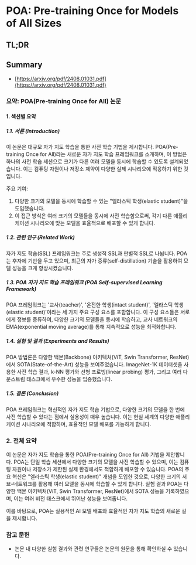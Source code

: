 # POA: Pre-training Once for Models of All Sizes
## TL;DR
## Summary
- [https://arxiv.org/pdf/2408.01031.pdf](https://arxiv.org/pdf/2408.01031.pdf)

### 요약: POA(Pre-training Once for All) 논문

#### 1. 섹션별 요약

##### 1.1. **서론 (Introduction)**
이 논문은 대규모 자가 지도 학습을 통한 사전 학습 기법을 제시합니다. POA(Pre-training Once for All)라는 새로운 자가 지도 학습 프레임워크를 소개하며, 이 방법은 하나의 사전 학습 세션으로 크기가 다른 여러 모델을 동시에 학습할 수 있도록 설계되었습니다. 이는 컴퓨팅 자원이나 저장소 제약이 다양한 실제 시나리오에 적응하기 위한 것입니다.

주요 기여:
1. 다양한 크기의 모델을 동시에 학습할 수 있는 "엘라스틱 학생(elastic student)"을 도입했습니다.
2. 이 접근 방식은 여러 크기의 모델들을 동시에 사전 학습함으로써, 각기 다른 애플리케이션 시나리오에 맞는 모델을 효율적으로 배포할 수 있게 합니다.

##### 1.2. **관련 연구 (Related Work)**
자가 지도 학습(SSL) 프레임워크는 주로 생성적 SSL과 판별적 SSL로 나뉩니다. POA는 후자에 기반을 두고 있으며, 최근의 자가 증류(self-distillation) 기술을 활용하여 모델 성능을 크게 향상시켰습니다.

##### 1.3. **POA 자가 지도 학습 프레임워크 (POA Self-supervised Learning Framework)**
POA 프레임워크는 '교사(teacher)', '온전한 학생(intact student)', '엘라스틱 학생(elastic student)'이라는 세 가지 주요 구성 요소를 포함합니다. 이 구성 요소들은 서로에게 정보를 증류하여, 다양한 크기의 모델들을 동시에 학습하고, 교사 네트워크의 EMA(exponential moving average)를 통해 지속적으로 성능을 최적화합니다.

##### 1.4. **실험 및 결과 (Experiments and Results)**
POA 방법론은 다양한 백본(Backbone) 아키텍처(ViT, Swin Transformer, ResNet)에서 SOTA(State-of-the-Art) 성능을 보여주었습니다. ImageNet-1K 데이터셋을 사용한 사전 학습 결과, k-NN 평가와 선형 프로빙(linear probing) 평가, 그리고 여러 다운스트림 태스크에서 우수한 성능을 입증했습니다.

##### 1.5. **결론 (Conclusion)**
POA 프레임워크는 혁신적인 자가 지도 학습 기법으로, 다양한 크기의 모델을 한 번에 사전 학습할 수 있다는 점에서 실용성이 매우 높습니다. 이는 현실 세계의 다양한 애플리케이션 시나리오에 적합하며, 효율적인 모델 배포를 가능하게 합니다.

### 2. 전체 요약

이 논문은 자가 지도 학습을 통한 POA(Pre-training Once for All) 기법을 제안합니다. POA는 단일 학습 세션에서 다양한 크기의 모델을 사전 학습할 수 있으며, 이는 컴퓨팅 자원이나 저장소가 제한된 실제 환경에서도 적합하게 배포할 수 있습니다. POA의 주요 혁신은 "엘라스틱 학생(elastic student)" 개념을 도입한 것으로, 다양한 크기의 서브-네트워크를 활용해 여러 모델을 동시에 학습할 수 있게 합니다. 실험 결과 POA는 다양한 백본 아키텍처(ViT, Swin Transformer, ResNet)에서 SOTA 성능을 기록하였으며, 이는 여러 비전 태스크에서 뛰어난 성능을 보여줍니다.

이를 바탕으로, POA는 실용적인 AI 모델 배포와 효율적인 자가 지도 학습의 새로운 길을 제시합니다. 

### 참고 문헌
- 논문 내 다양한 실험 결과와 관련 연구들은 논문의 원문을 통해 확인하실 수 있습니다.